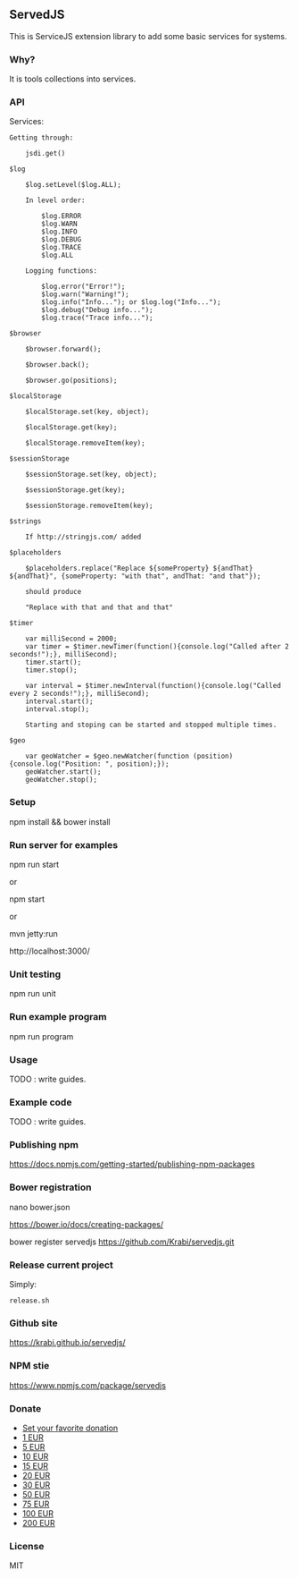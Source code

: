 ## ServedJS

This is ServiceJS extension library to add some basic services for systems.

### Why?

It is tools collections into services.

### API

Services:

    Getting through:

        jsdi.get()

    $log

        $log.setLevel($log.ALL);

        In level order:

            $log.ERROR
            $log.WARN
            $log.INFO
            $log.DEBUG
            $log.TRACE
            $log.ALL

        Logging functions:

            $log.error("Error!");
            $log.warn("Warning!");
            $log.info("Info..."); or $log.log("Info...");
            $log.debug("Debug info...");
            $log.trace("Trace info...");

    $browser

        $browser.forward();

        $browser.back();

        $browser.go(positions);

    $localStorage

        $localStorage.set(key, object);

        $localStorage.get(key);

        $localStorage.removeItem(key);

    $sessionStorage

        $sessionStorage.set(key, object);

        $sessionStorage.get(key);

        $sessionStorage.removeItem(key);

    $strings

        If http://stringjs.com/ added

    $placeholders

        $placeholders.replace("Replace ${someProperty} ${andThat} ${andThat}", {someProperty: "with that", andThat: "and that"});

        should produce

        "Replace with that and that and that"

    $timer

        var milliSecond = 2000;
        var timer = $timer.newTimer(function(){console.log("Called after 2 seconds!");}, milliSecond);
        timer.start();
        timer.stop();

        var interval = $timer.newInterval(function(){console.log("Called every 2 seconds!");}, milliSecond);
        interval.start();
        interval.stop();

        Starting and stoping can be started and stopped multiple times.

    $geo

        var geoWatcher = $geo.newWatcher(function (position) {console.log("Position: ", position);});
        geoWatcher.start();
        geoWatcher.stop();

### Setup

npm install && bower install

### Run server for examples

npm run start

or

npm start

or

mvn jetty:run

http://localhost:3000/

### Unit testing

npm run unit

### Run example program

npm run program

### Usage

TODO : write guides.

### Example code

TODO : write guides.

### Publishing npm

https://docs.npmjs.com/getting-started/publishing-npm-packages

### Bower registration

nano bower.json

https://bower.io/docs/creating-packages/

bower register servedjs https://github.com/Krabi/servedjs.git

### Release current project

Simply:

    release.sh

### Github site

https://krabi.github.io/servedjs/

### NPM stie

https://www.npmjs.com/package/servedjs

### Donate

* [Set your favorite donation](https://www.paypal.me/imretabur "Donate any amount")
* [1 EUR](https://www.paypal.me/imretabur/1 "Donate 1 EUR")
* [5 EUR](https://www.paypal.me/imretabur/5 "Donate 5 EUR")
* [10 EUR](https://www.paypal.me/imretabur/10 "Donate 10 EUR")
* [15 EUR](https://www.paypal.me/imretabur/15 "Donate 15 EUR")
* [20 EUR](https://www.paypal.me/imretabur/20 "Donate 20 EUR")
* [30 EUR](https://www.paypal.me/imretabur/30 "Donate 30 EUR")
* [50 EUR](https://www.paypal.me/imretabur/50 "Donate 50 EUR")
* [75 EUR](https://www.paypal.me/imretabur/75 "Donate 75 EUR")
* [100 EUR](https://www.paypal.me/imretabur/100 "Donate 100 EUR")
* [200 EUR](https://www.paypal.me/imretabur/200 "Donate 200 EUR")

### License

MIT
